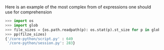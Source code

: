 Here is an example of the most complex from of expressions one should use for comprehension

```Python
>>> import os
>>> import glob
>>> file_sizes = {os.path.readpath(p): os.stat(p).st_size for p in glob.glob('*.py*')}
>>> pp(filze_sizes)
{'/core-python/script.py' : 649
 '/core-python/session.py': 283}
```
